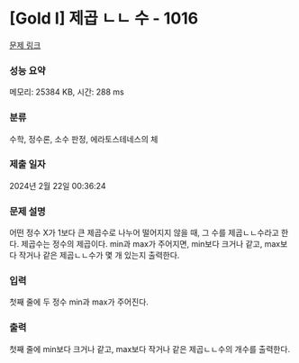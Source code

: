 # [Gold I] 제곱 ㄴㄴ 수 - 1016 

[문제 링크](https://www.acmicpc.net/problem/1016) 

### 성능 요약

메모리: 25384 KB, 시간: 288 ms

### 분류

수학, 정수론, 소수 판정, 에라토스테네스의 체

### 제출 일자

2024년 2월 22일 00:36:24

### 문제 설명

<p>어떤 정수 X가 1보다 큰 제곱수로 나누어 떨어지지 않을 때, 그 수를 제곱ㄴㄴ수라고 한다. 제곱수는 정수의 제곱이다. min과 max가 주어지면, min보다 크거나 같고, max보다 작거나 같은 제곱ㄴㄴ수가 몇 개 있는지 출력한다.</p>

### 입력 

 <p>첫째 줄에 두 정수 min과 max가 주어진다.</p>

### 출력 

 <p>첫째 줄에 min보다 크거나 같고, max보다 작거나 같은 제곱ㄴㄴ수의 개수를 출력한다.</p>

